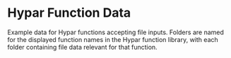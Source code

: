 # Hypar Function Data
 Example data for Hypar functions accepting file inputs.
 Folders are named for the displayed function names in the Hypar function library, with each folder containing file data relevant for that function.
